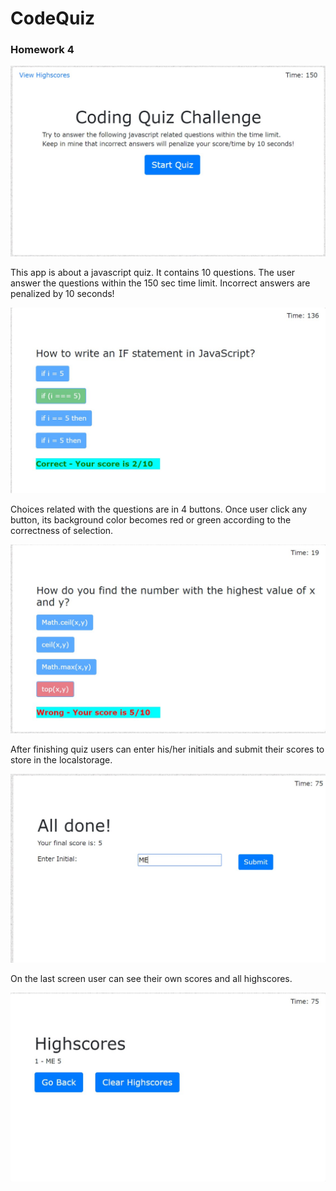 # CodeQuiz
### Homework 4


![Alt Text](./assets/img/screen1.jpg)

This app is about a javascript quiz. It contains 10 questions. The user answer the questions within the 150 sec time limit. Incorrect answers are penalized by 10 seconds!

![Alt Text](./assets/img/screen2.jpg)

Choices related with the questions are in 4 buttons. Once user click any button, its background color becomes red or green according to the correctness of selection.

![Alt Text](./assets/img/screen3.jpg)

After finishing quiz users can enter his/her initials and submit their scores to store in the localstorage.

![Alt Text](./assets/img/screen4.jpg)

On the last screen user can see their own scores and all highscores.

![Alt Text](./assets/img/screen5.jpg)

